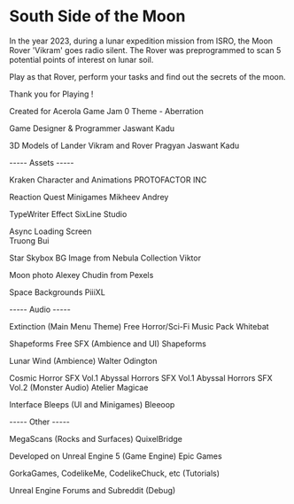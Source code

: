 
# South Side of the Moon

In the year 2023, during a lunar expedition mission from ISRO, the Moon Rover 'Vikram' goes radio silent. The Rover was preprogrammed to scan 5 potential points of interest on lunar soil.

Play as that Rover, perform your tasks and find out the secrets of the moon. 

Thank you for Playing !


Created for 
Acerola Game Jam 0
Theme - Aberration


Game Designer & Programmer 
 Jaswant Kadu

3D Models of Lander Vikram and Rover Pragyan
 Jaswant Kadu

----- Assets -----

Kraken Character and Animations
 PROTOFACTOR INC

Reaction Quest Minigames
 Mikheev Andrey 

TypeWriter Effect 
 SixLine Studio 

Async Loading Screen  
 Truong Bui 

Star Skybox BG Image from Nebula Collection
 Viktor

Moon photo 
 Alexey Chudin from Pexels

Space Backgrounds 
 PiiiXL


----- Audio -----

Extinction (Main Menu Theme)
Free Horror/Sci-Fi Music Pack
 Whitebat 

Shapeforms Free SFX (Ambience and UI)
Shapeforms

Lunar Wind (Ambience)
 Walter Odington 

Cosmic Horror SFX Vol.1
Abyssal Horrors SFX Vol.1
Abyssal Horrors SFX Vol.2
(Monster Audio)
 Atelier Magicae

Interface Bleeps (UI and Minigames)
Bleeoop 


----- Other -----

MegaScans (Rocks and Surfaces)
 QuixelBridge 

Developed on Unreal Engine 5 (Game Engine)
Epic Games 

GorkaGames, CodelikeMe, CodelikeChuck, etc (Tutorials)

Unreal Engine Forums and Subreddit (Debug)


